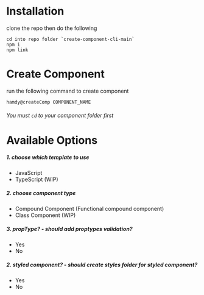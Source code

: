 # Installation

clone the repo then do the following

```
cd into repo folder `create-component-cli-main`
npm i
npm link
```

# Create Component

run the following command to create component

```
hamdy@createComp COMPONENT_NAME
```

###### You must `cd` to your component folder first

# Available Options

##### 1. choose which template to use

- JavaScript
- TypeScript (WIP)

##### 2. choose component type

- Compound Component (Functional compound component)
- Class Component (WIP)

##### 3. propType? - should add proptypes validation?

- Yes
- No

##### 2. styled component? - should create styles folder for styled component?

- Yes
- No

